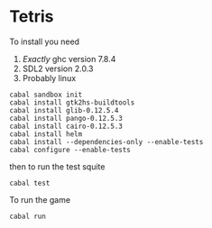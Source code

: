 # Tetris
To install you need
1. _Exactly_ ghc version 7.8.4
2. SDL2 version 2.0.3
3. Probably linux

```
cabal sandbox init
cabal install gtk2hs-buildtools
cabal install glib-0.12.5.4
cabal install pango-0.12.5.3
cabal install cairo-0.12.5.3
cabal install helm
cabal install --dependencies-only --enable-tests
cabal configure --enable-tests
```
then to run the test squite
```
cabal test
```
To run the game
```
cabal run
```
